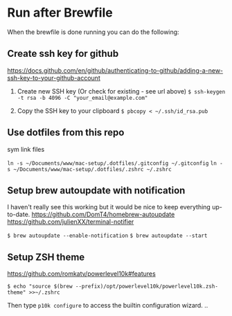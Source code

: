 # Run after Brewfile

When the brewfile is done running you can do the following:

## Create ssh key for github
https://docs.github.com/en/github/authenticating-to-github/adding-a-new-ssh-key-to-your-github-account

1. Create new SSH key (Or check for existing - see url above)
`$ ssh-keygen -t rsa -b 4096 -C "your_email@example.com"`

1. Copy the SSH key to your clipboard
`$ pbcopy < ~/.ssh/id_rsa.pub`


## Use dotfiles from this repo
sym link files

  `ln -s ~/Documents/www/mac-setup/.dotfiles/.gitconfig ~/.gitconfig`
  `ln -s ~/Documents/www/mac-setup/.dotfiles/.zshrc ~/.zshrc`

## Setup brew autoupdate with notification
I haven't really see this working but it would be nice to keep everything up-to-date.
https://github.com/DomT4/homebrew-autoupdate
https://github.com/julienXX/terminal-notifier

`$ brew autoupdate --enable-notification`
`$ brew autoupdate --start`

## Setup ZSH theme
https://github.com/romkatv/powerlevel10k#features

`$ echo "source $(brew --prefix)/opt/powerlevel10k/powerlevel10k.zsh-theme" >>~/.zshrc`

Then type `p10k configure` to access the builtin configuration wizard.
..

